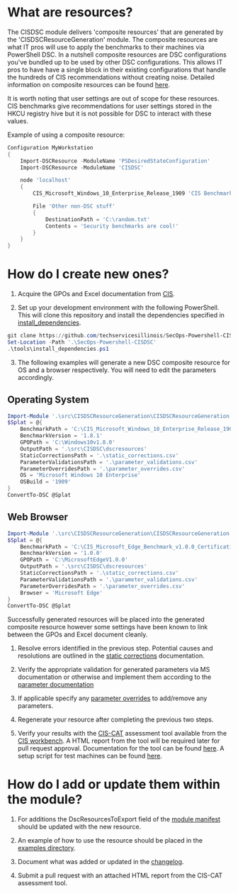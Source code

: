 # What are resources?
The CISDSC module delivers 'composite resources' that are generated by the 'CISDSCResourceGeneration' module. The composite resources are what IT pros will use to apply the benchmarks to their machines via PowerShell DSC. In a nutshell composite resources are DSC configurations you've bundled up to be used by other DSC configurations. This allows IT pros to have have a single block in their existing configurations that handle the hundreds of CIS recommendations without creating noise. Detailed information on composite resources can be found [here](https://docs.microsoft.com/en-us/powershell/scripting/dsc/resources/authoringresourcecomposite?view=powershell-7).

It is worth noting that user settings are out of scope for these resources. CIS benchmarks give recommendations for user settings stored in the HKCU registry hive but it is not possible for DSC to interact with these values.

Example of using a composite resource:
```powershell
Configuration MyWorkstation
{
    Import-DSCResource -ModuleName 'PSDesiredStateConfiguration'
    Import-DSCResource -ModuleName 'CISDSC'

    node 'localhost'
    {
        CIS_Microsoft_Windows_10_Enterprise_Release_1909 'CIS Benchmarks'{}

        File 'Other non-DSC stuff'
        {
            DestinationPath = 'C:\random.txt'
            Contents = 'Security benchmarks are cool!'
        }
    }
}
```

# How do I create new ones?
1) Acquire the GPOs and Excel documentation from [CIS](./static_corrections.md).

2) Set up your development environment with the following PowerShell. This will clone this repository and install the dependencies specified in [install_dependencies](/tools/install_dependencies.ps1).
```powershell
git clone https://github.com/techservicesillinois/SecOps-Powershell-CISDSC
Set-Location -Path '.\SecOps-Powershell-CISDSC'
.\tools\install_dependencies.ps1
```

3) The following examples will generate a new DSC composite resource for OS and a browser respectively. You will need to edit the parameters accordingly.
## Operating System
```powershell
Import-Module '.\src\CISDSCResourceGeneration\CISDSCResourceGeneration.psd1' -Force
$Splat = @{
    BenchmarkPath = 'C:\CIS_Microsoft_Windows_10_Enterprise_Release_1909_Benchmark_v1.8.1.xlsx'
    BenchmarkVersion = '1.8.1'
    GPOPath = 'C:\Windows10v1.8.0'
    OutputPath = '.\src\CISDSC\dscresources'
    StaticCorrectionsPath = '.\static_corrections.csv'
    ParameterValidationsPath = '.\parameter_validations.csv'
    ParameterOverridesPath = '.\parameter_overrides.csv'
    OS = 'Microsoft Windows 10 Enterprise'
    OSBuild = '1909'
}
ConvertTo-DSC @Splat
```

## Web Browser
```powershell
Import-Module '.\src\CISDSCResourceGeneration\CISDSCResourceGeneration.psd1' -Force
$Splat = @{
    BenchmarkPath = 'C:\CIS_Microsoft_Edge_Benchmark_v1.0.0_Certification.xlsx'
    BenchmarkVersion = '1.0.0'
    GPOPath = 'C:\MicrosoftEdgeV1.0.0'
    OutputPath = '.\src\CISDSC\dscresources'
    StaticCorrectionsPath = '.\static_corrections.csv'
    ParameterValidationsPath = '.\parameter_validations.csv'
    ParameterOverridesPath = '.\parameter_overrides.csv'
    Browser = 'Microsoft Edge'
}
ConvertTo-DSC @Splat
```

Successfully generated resources will be placed into the generated composite resource however some settings have been known to link between the GPOs and Excel document cleanly.

1) Resolve errors identified in the previous step. Potential causes and resolutions are outlined in the [static corrections](./static_corrections.md) documentation.

2) Verify the appropriate validation for generated parameters via MS documentation or otherwise and implement them according to the [parameter documentation](./resource_parameters.md#How-can-I-add-validation-blocks?)

3) If applicable specify any [parameter overrides](./resource_parameters.md#Can-these-be-overridden?) to add/remove any parameters.

4) Regenerate your resource after completing the previous two steps.

5) Verify your results with the [CIS-CAT](https://workbench.cisecurity.org/files/2151) assessment tool available from the [CIS workbench](https://workbench.cisecurity.org/). A HTML report from the tool will be required later for pull request approval. Documentation for the tool can be found [here](https://ccpa-docs.readthedocs.io/en/latest/Configuration%20Guide/). A setup script for test machines can be found [here](/tools/test_machine_setup.ps1).


# How do I add or update them within the module?
1) For additions the DscResourcesToExport field of the [module manifest](./../src/CISDSC/CISDSC.psd1) should be updated with the new resource.

2) An example of how to use the resource should be placed in the [examples directory](./../src/CISDSC/Examples/).

3) Document what was added or updated in the [changelog](./../CHANGELOG.md).

4) Submit a pull request with an attached HTML report from the CIS-CAT assessment tool.
